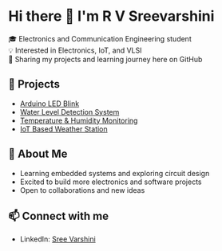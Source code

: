 # Hi there 👋 I'm R V Sreevarshini  

🎓 Electronics and Communication Engineering student  
💡 Interested in Electronics, IoT, and VLSI  
🚀 Sharing my projects and learning journey here on GitHub  

## 🔧 Projects  
- [Arduino LED Blink](https://github.com/rvsreevarshini/Arduino_-_Led-Blink-)  
- [Water Level Detection System](https://github.com/rvsreevarshini/Water-Level-Detection)  
- [Temperature & Humidity Monitoring](https://github.com/rvsreevarshini/Temp-Humidity-Monitoring)
- [IoT Based Weather Station](https://github.com/rvsreevarshini/IOT-based-wheather-station)

## 🌱 About Me  
- Learning embedded systems and exploring circuit design  
- Excited to build more electronics and software projects  
- Open to collaborations and new ideas  

## 📫 Connect with me  
- LinkedIn: [Sree Varshini](https://www.linkedin.com/in/r-v-sreevarshini-634202350)
